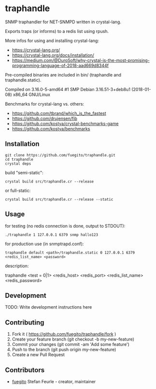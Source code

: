 # traphandle

SNMP traphandler for NET-SNMPD written in crystal-lang.

Exports traps (or informs) to a redis list using rpush.

More infos for using and installing crystal-lang:
* https://crystal-lang.org/
* https://crystal-lang.org/docs/installation/
* https://medium.com/@DuroSoft/why-crystal-is-the-most-promising-programming-language-of-2018-aad669d8344f

Pre-compiled binaries are included in bin/ (traphandle and traphandle.static).

Compiled on 3.16.0-5-amd64 #1 SMP Debian 3.16.51-3+deb8u1 (2018-01-08) x86_64 GNU/Linux


Benchmarks for crystal-lang vs. others:
* https://github.com/tbrand/which_is_the_fastest
* https://github.com/drujensen/fib
* https://github.com/kostya/crystal-benchmarks-game
* https://github.com/kostya/benchmarks

## Installation

    git clone https://github.com/fuegito/traphandle.git
    cd traphandle
    crystal deps

build "semi-static":

    crystal build src/traphandle.cr --release
or full-static:

    crystal build src/traphandle.cr --release --static

## Usage

for testing (no redis connection is done, output to STDOUT):

    ./traphandle 1 127.0.0.1 6379 snmp hallo123

for production use (in snmptrapd.conf):

    traphandle default <path>/traphandle.static 0 127.0.0.1 6379 <redis_list_name> <password>

description:

traphandle <test = 0|1> <redis_host> <redis_port> <redis_list_name> <redis_password>

## Development

TODO: Write development instructions here

## Contributing

1. Fork it ( https://github.com/fuegito/traphandle/fork )
2. Create your feature branch (git checkout -b my-new-feature)
3. Commit your changes (git commit -am 'Add some feature')
4. Push to the branch (git push origin my-new-feature)
5. Create a new Pull Request

## Contributors

- [fuegito](https://github.com/fuegito) Stefan Feurle - creator, maintainer
